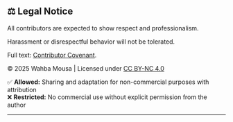 ## ⚖️ Legal Notice

All contributors are expected to show respect and professionalism.

Harassment or disrespectful behavior will not be tolerated.

Full text: [Contributor Covenant](https://www.contributor-covenant.org/). 

© 2025 Wahba Mousa | Licensed under [CC BY-NC 4.0](https://creativecommons.org/licenses/by-nc/4.0/)

✅ **Allowed:** Sharing and adaptation for non-commercial purposes with attribution  
❌ **Restricted:** No commercial use without explicit permission from the author

---